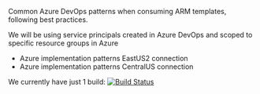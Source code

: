 Common Azure DevOps patterns when consuming ARM templates, following best practices.

We will be using service principals created in Azure DevOps and scoped to specific resource groups in Azure
- Azure implementation patterns EastUS2 connection
- Azure implementation patterns CentralUS connection

We currently have just 1 build:
[![Build Status](https://dev.azure.com/implementation-patterns/implementation-patterns/_apis/build/status/microsoft.implementation-patterns?branchName=main)](https://dev.azure.com/implementation-patterns/implementation-patterns/_build/latest?definitionId=2&branchName=main)
